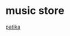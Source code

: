 ﻿# music store
 [patika](https://app.patika.dev/paths/baslangic-seviye-frontend-web-development-patikasi)
